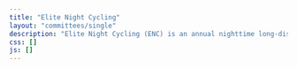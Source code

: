 ```yaml
---
title: "Elite Night Cycling"
layout: "committees/single"
description: "Elite Night Cycling (ENC) is an annual nighttime long-distance cycling event! Participants can register for a night packed with extensive cycling and various games along the route. Assemble your team and prepare for an exciting journey from late night until dawn. Don't worry, the event is designed to be beginner-friendly, ensuring that everyone can enjoy a fun-filled night under the stars!"
css: []
js: []
---
```


